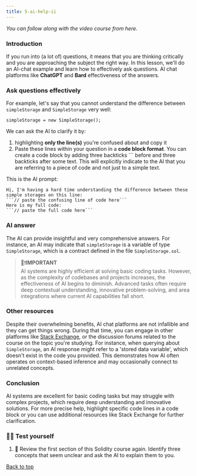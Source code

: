 ```yaml
---
title: 5-ai-help-ii
---
```


_You can follow along with the video course from here._

<a name="top"></a>

### Introduction

If you run into (a lot of) questions, it means that you are thinking critically and you are approaching the subject the right way. In this lesson, we'll do an AI-chat example and learn how to effectively ask questions.
AI chat platforms like **ChatGPT** and **Bard**
effectiveness of the answers.

### Ask questions effectively

For example, let's say that you cannot understand the difference between `simpleStorage` and `SimpleStorage` very well:

```solidity
simpleStorage = new SimpleStorage();
```

We can ask the AI to clarify it by:

1. highlighting **only the line(s)** you're confused about and copy it
2. Paste these lines within your question in a **code block format**. You can create a code block by adding three backticks ``` before and three backticks after some text. This will explicitly indicate to the AI that you are referring to a piece of code and not just to a simple text.

This is the AI prompt:

````
Hi, I'm having a hard time understanding the difference between these simple storages on this line:
```// paste the confusing line of code here```
Here is my full code:
```// paste the full code here```
````

### AI answer

The AI can provide insightful and very comprehensive answers. For instance, an AI may indicate that `simpleStorage` is a variable of type `SimpleStorage`, which is a contract defined in the file `SimpleStorage.sol`.

> 👀❗**IMPORTANT** <br>
> AI systems are highly efficient at solving basic coding tasks. However, as the complexity of codebases and projects increases, the effectiveness of AI begins to diminish. Advanced tasks often require deep contextual understanding, innovative problem-solving, and area integrations where current AI capabilities fall short.

### Other resources

Despite their overwhelming benefits, AI chat platforms are not infallible and they can get things wrong. During that time, you can engage in other platforms like [Stack Exchange](https://ethereum.stackexchange.com/), or the discussion forums related to the course on the topic you're studying. For instance, when querying about `SimpleStorage`, an AI response might refer to a 'stored data variable', which doesn't exist in the code you provided. This demonstrates how AI often operates on context-based inference and may occasionally connect to unrelated concepts.

### Conclusion

AI systems are excellent for basic coding tasks but may struggle with complex projects, which require deep understanding and innovative solutions. For more precise help, highlight specific code lines in a code block or you can use additional resources like Stack Exchange for further clarification.

### 🧑‍💻 Test yourself

1. 📕 Review the first section of this Solidity course again. Identify three concepts that seem unclear and ask the AI to explain them to you.

[Back to top](#top)
